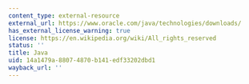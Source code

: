 ```yaml
---
content_type: external-resource
external_url: https://www.oracle.com/java/technologies/downloads/
has_external_license_warning: true
license: https://en.wikipedia.org/wiki/All_rights_reserved
status: ''
title: Java
uid: 14a1479a-8807-4870-b141-edf33202dbd1
wayback_url: ''
---
```

